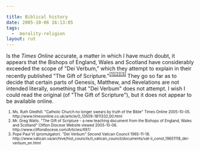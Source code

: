 ```yaml
---

title: Biblical history
date: 2005-10-06 16:13:05
tags:
  -  morality-religion
layout: rut
---
```


<p>Is the <i>Times Online</i> accurate, a matter in which I have much doubt, it appears that the Bishops of England, Wales and Scotland have considerably exceeded the scope of "Dei Verbum," which they attempt to explain in their recently published "The Gift of Scripture."<sup><a href="http://www.timesonline.co.uk/article/0,,13509-1811332,00.html">[1]</a><a href="http://www.cliftondiocese.com/Articles/497/">[2]</a><a href="http://www.vatican.va/archive/hist_councils/ii_vatican_council/documents/vat-ii_const_19651118_dei-verbum_en.html">[3]</a></sup> They go so far as to decide that certain parts of Genesis, Matthew, and Revelations are not intended literally, something that "Dei Verbum" does not attempt.  I wish I could read the original (of "The Gift of Scripture"), but it does not appear to be available online.</p>  <font size="-2"> <ol> <li> Ms. Ruth Gledhill.  "Catholic Church no longer swears by truth of the Bible" Times Online 2005-10-05. http://www.timesonline.co.uk/article/0,,13509-1811332,00.html </li> <li>Mr. Greg Watts.  "The Gift of Scripture - a new teaching document from the Bishops of England, Wales and Scotland" Clifton Diocese Website viewed 2005-10-06. http://www.cliftondiocese.com/Articles/497/ </li> <li>Pope Paul VI (promulgator).  "Dei Verbum" Second Vatican Council 1965-11-18. http://www.vatican.va/archive/hist_councils/ii_vatican_council/documents/vat-ii_const_19651118_dei-verbum_en.html</li> </ol> </font>

